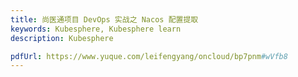 ```yaml
---
title: 尚医通项目 DevOps 实战之 Nacos 配置提取
keywords: Kubesphere, Kubesphere learn
description: Kubesphere

pdfUrl: https://www.yuque.com/leifengyang/oncloud/bp7pnm#wVfb8
---
```

